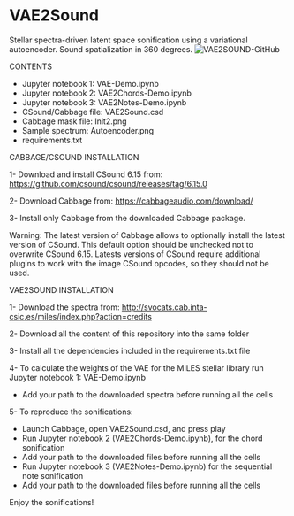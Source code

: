 # VAE2Sound
Stellar spectra-driven latent space sonification using a variational autoencoder. Sound spatialization in 360 degrees.
![VAE2SOUND-GitHub](https://github.com/AuditoryVO/VAE2Sound/assets/144262864/6b972b41-a5a2-4b56-9936-83cd220fadb2)

CONTENTS

- Jupyter notebook 1: VAE-Demo.ipynb
- Jupyter notebook 2: VAE2Chords-Demo.ipynb
- Jupyter notebook 3: VAE2Notes-Demo.ipynb
- CSound/Cabbage file: VAE2Sound.csd
- Cabbage mask file: Init2.png
- Sample spectrum: Autoencoder.png
- requirements.txt


CABBAGE/CSOUND INSTALLATION

1- Download and install CSound 6.15 from: https://github.com/csound/csound/releases/tag/6.15.0

2- Download Cabbage from: https://cabbageaudio.com/download/ 

3- Install only Cabbage from the downloaded Cabbage package.

   Warning: The latest version of Cabbage allows to optionally install the latest version of CSound. This default option should be unchecked not to overwrite CSound 6.15.
   Latests versions of CSound require additional plugins to work with the image CSound opcodes, so they should not be used.


VAE2SOUND INSTALLATION

1- Download the spectra from: http://svocats.cab.inta-csic.es/miles/index.php?action=credits

2- Download all the content of this repository into the same folder

3- Install all the dependencies included in the requirements.txt file

4- To calculate the weights of the VAE for the MILES stellar library run Jupyter notebook 1: VAE-Demo.ipynb
   - Add your path to the downloaded spectra before running all the cells

5- To reproduce the sonifications:
   - Launch Cabbage, open VAE2Sound.csd, and press play
   - Run Jupyter notebook 2 (VAE2Chords-Demo.ipynb), for the chord sonification
   - Add your path to the downloaded files before running all the cells
   - Run Jupyter notebook 3 (VAE2Notes-Demo.ipynb) for the sequential note sonification
   - Add your path to the downloaded files before running all the cells

Enjoy the sonifications!
